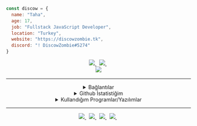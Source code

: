 ```js
const discow = {
  name: "Taha",
  age: 17,
  job: "Fullstack JavaScript Developer",
  location: "Turkey",
  website: "https://discowzombie.tk",
  discord: "! DiscowZombie#5274"
}

```
<p align="center">
  
<a href="https://discord.com/users/746066222310883339" target="_blank">
<img src="https://lanyard-profile-readme.vercel.app/api/746066222310883339?theme=dark&bg=181C25&animated=true&hideDiscrim=false&borderRadius=10px&locale=true">
</a>&nbsp;
  
<a href="https://discord.com/users/816362593844330497" target="_blank">
<img src="https://lanyard-profile-readme.vercel.app/api/816362593844330497?theme=dark&bg=181C25&animated=true&hideDiscrim=false&borderRadius=10px&locale=true">
</a>&nbsp;
<br>
<a href="https://globalstore.xyz" target="_blank"><img src="https://komarev.com/ghpvc/?username=DiscowJS&style=flat&label=Profil Görüntülenme&color=404EED"></a>
</p>

<hr>
<details align="center">
<summary>Bağlantılar</summary>
<br>
  <a href="https://www.youtube.com/channel/UCPcdzorVAXaDyKoqAkSUAIw" target"_blank"><img src="https://img.shields.io/badge/Youtube-red?color=FF0000&style=for-the-badge"></a>
  <a href="https://open.spotify.com/user/cr191uj4nxnc5k03bo1vl9nil?si=fd279060e53947da" target"_blank"><img src="https://img.shields.io/badge/Spotify-red?color=1DB954&style=for-the-badge"></a>
  <br>
  <a href="https://discord.gg/chiva" target"_blank"><img src="https://img.shields.io/discord/903678235676659742?style=for-the-badge&color=404EED&label=Chiva%201965"></a>
  <a href="https://discowzombie.tk" target"_blank"><img src="https://img.shields.io/badge/DiscowZombie%20.TK-red?color=555555&style=for-the-badge"></a>
  <br>
  <a href="https://github.com/DiscowJS" target"_blank"><img src="https://img.shields.io/badge/Github-red?color=333&style=for-the-badge"></a>
  <a href="https://github.com/DiscowZombi" target"_blank"><img src="https://img.shields.io/badge/Github%201-red?color=333&style=for-the-badge"></a>
  <a href="https://github.com/DiscowZombie" target"_blank"><img src="https://img.shields.io/badge/Github%202-red?color=333&style=for-the-badge"></a>
  <a href="https://codepen.io/discowjs" target"_blank"><img src="https://img.shields.io/badge/Codepen-red?color=333&style=for-the-badge"></a>
  <a href="https://www.npmjs.com/~discowzombie" target"_blank"><img src="https://img.shields.io/badge/NpmJS-red?color=CB3837&style=for-the-badge"></a>
  <br>
  <a href="https://discordapp.com/users/746066222310883339" target"_blank"><img src="https://img.shields.io/badge/Discord%201-red?color=7289da&style=for-the-badge"></a>
  <a href="https://discordapp.com/users/816362593844330497" target"_blank"><img src="https://img.shields.io/badge/Discord%202-red?color=7289da&style=for-the-badge"></a>
  <a href="https://discordapp.com/users/754422618085392395" target"_blank"><img src="https://img.shields.io/badge/Discord%203-red?color=7289da&style=for-the-badge"></a>
  <a href="https://discordapp.com/users/808656625766236220" target"_blank"><img src="https://img.shields.io/badge/Discord%204-red?color=7289da&style=for-the-badge"></a>
  <a href="https://discordapp.com/users/751530641031561216" target"_blank"><img src="https://img.shields.io/badge/Discord%205-red?color=7289da&style=for-the-badge"></a>
  <a href="https://discordapp.com/users/881544551209250899" target"_blank"><img src="https://img.shields.io/badge/Discord%206-red?color=7289da&style=for-the-badge"></a>
  <br>

</details>

<details align="center">
<summary>Github İstatistiğim</summary>
<br>
<a href="https://github.com/DiscowJS/" target="_blank">
<img src="https://github-readme-stats.vercel.app/api/?username=DiscowJS&show_icons=true&layout=compact&bg_color=181C25&title_color=404EED&text_color=ffffff&icon_color=404EED&hide_border=true&border_radius=10px&locale=tr" width="49.75%" height="150px"/>
</a>
<a href="https://github.com/DiscowJS/" target="_blank">
<img src="https://github-readme-stats.vercel.app/api/top-langs/?username=DiscowJS&layout=compact&bg_color=181C25&title_color=404EED&text_color=ffffff&icon_color=404EED&hide_border=true&border_radius=10px&locale=tr" width="49.75%" height="150px"/>
</a>
</details>

<details align="center">
<summary>Kullandığım Programlar/Yazılımlar</summary>
<br>
<code><img height="30" src="https://raw.githubusercontent.com/github/explore/80688e429a7d4ef2fca1e82350fe8e3517d3494d/topics/mongodb/mongodb.png"></code>
<code><img height="30" src="https://raw.githubusercontent.com/github/explore/80688e429a7d4ef2fca1e82350fe8e3517d3494d/topics/css/css.png"></code>
<code><img height="30" src="https://raw.githubusercontent.com/github/explore/80688e429a7d4ef2fca1e82350fe8e3517d3494d/topics/html/html.png"></code>
<code><img height="30" src="https://raw.githubusercontent.com/github/explore/80688e429a7d4ef2fca1e82350fe8e3517d3494d/topics/discord/discord.png"></code>
<code><img height="30" src="https://raw.githubusercontent.com/github/explore/80688e429a7d4ef2fca1e82350fe8e3517d3494d/topics/visual-studio-code/visual-studio-code.png"></code>
<code><img height="30" src="https://raw.githubusercontent.com/github/explore/80688e429a7d4ef2fca1e82350fe8e3517d3494d/topics/nodejs/nodejs.png"></code>
<code><img height="30" src="https://raw.githubusercontent.com/github/explore/80688e429a7d4ef2fca1e82350fe8e3517d3494d/topics/javascript/javascript.png"></code>
<code><img height="30" src="https://raw.githubusercontent.com/github/explore/80688e429a7d4ef2fca1e82350fe8e3517d3494d/topics/electron/electron.png"></code>
<code><img height="30" src="https://raw.githubusercontent.com/github/explore/80688e429a7d4ef2fca1e82350fe8e3517d3494d/topics/python/python.png"></code>
</details>

<hr>
<p align="center">
  
<a href="https://discord.com/users/754422618085392395" target="_blank">
<img src="https://lanyard-profile-readme.vercel.app/api/754422618085392395?theme=dark&bg=181C25&animated=true&hideDiscrim=false&borderRadius=10px&locale=true">
</a>&nbsp;
  
<a href="https://github.com/users/808656625766236220" target="_blank">
<img src="https://lanyard-profile-readme.vercel.app/api/808656625766236220?theme=dark&bg=181C25&animated=true&hideDiscrim=false&borderRadius=10px&locale=true">
</a>&nbsp;
  
<a href="https://github.com/users/751530641031561216" target="_blank">
<img src="https://lanyard-profile-readme.vercel.app/api/751530641031561216?theme=dark&bg=181C25&animated=true&hideDiscrim=false&borderRadius=10px&locale=true">
</a>&nbsp;
  
<a href="https://github.com/users/881544551209250899" target="_blank">
<img src="https://lanyard-profile-readme.vercel.app/api/881544551209250899?theme=dark&bg=181C25&animated=true&hideDiscrim=false&borderRadius=10px&locale=true">
</a>&nbsp;
  
</p>
